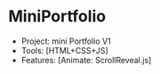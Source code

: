# MiniPortfolio
 - Project: mini Portfolio V1
 - Tools: [HTML+CSS+JS]
 - Features:
   [Animate: ScrollReveal.js]
